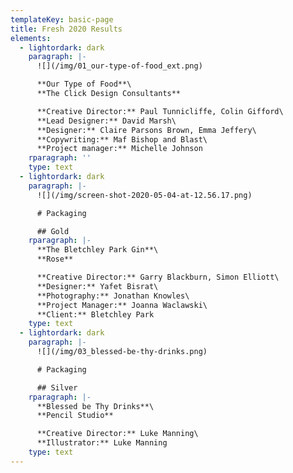 ```yaml
---
templateKey: basic-page
title: Fresh 2020 Results
elements:
  - lightordark: dark
    paragraph: |-
      ![](/img/01_our-type-of-food_ext.png)

      **Our Type of Food**\
      **The Click Design Consultants**

      **Creative Director:** Paul Tunnicliffe, Colin Gifford\
      **Lead Designer:** David Marsh\
      **Designer:** Claire Parsons Brown, Emma Jeffery\
      **Copywriting:** Maf Bishop and Blast\
      **Project manager:** Michelle Johnson
    rparagraph: ''
    type: text
  - lightordark: dark
    paragraph: |-
      ![](/img/screen-shot-2020-05-04-at-12.56.17.png)

      # Packaging

      ## Gold
    rparagraph: |-
      **The Bletchley Park Gin**\
      **Rose**

      **Creative Director:** Garry Blackburn, Simon Elliott\
      **Designer:** Yafet Bisrat\
      **Photography:** Jonathan Knowles\
      **Project Manager:** Joanna Waclawski\
      **Client:** Bletchley Park
    type: text
  - lightordark: dark
    paragraph: |-
      ![](/img/03_blessed-be-thy-drinks.png)

      # Packaging

      ## Silver
    rparagraph: |-
      **Blessed be Thy Drinks**\
      **Pencil Studio**

      **Creative Director:** Luke Manning\
      **Illustrator:** Luke Manning
    type: text
---
```


